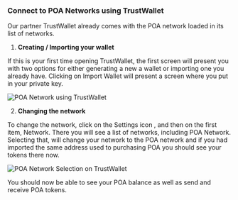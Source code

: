 ### Connect to POA Networks using TrustWallet
Our partner TrustWallet already comes with the POA network loaded in its list of networks.

1. __Creating / Importing your wallet__

If this is your first time opening TrustWallet, the first screen will present you with two options for either generating a new a wallet or importing one you already have. Clicking on Import Wallet will present a screen where you put in your private key.

![POA Network using TrustWallet](https://github.com/poanetwork/wiki/blob/master/assets/imgs/getting-started/wallets/trust/trust-create-import.png)

2. __Changing the network__

To change the network, click on the Settings icon , and then on the first item, Network. There you will see a list of networks, including POA Network. Selecting that, will change your network to the POA network and if you had imported the same address used to purchasing POA you should see your tokens there now.

![POA Network Selection on TrustWallet](https://github.com/poanetwork/wiki/blob/master/assets/imgs/getting-started/wallets/trust/trust-network-selection.png)

You should now be able to see your POA balance as well as send and receive POA tokens.